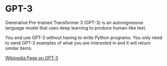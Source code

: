 # GPT-3
Generative Pre-trained Transformer 3 (GPT-3) is an autoregressive language model that uses deep learning to produce human-like text.

You and use GPT-3 without having to write Python programs.  You only need to send GPT-3 examples of what you are interested in and it will return similar items.


[Wikipedia Page on GPT-3](https://en.wikipedia.org/wiki/GPT-3)